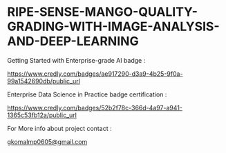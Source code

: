 # RIPE-SENSE-MANGO-QUALITY-GRADING-WITH-IMAGE-ANALYSIS-AND-DEEP-LEARNING
Getting Started with Enterprise-grade AI badge : 

https://www.credly.com/badges/ae917290-d3a9-4b25-9f0a-99a1542690db/public_url

Enterprise Data Science in Practice badge certification : 

https://www.credly.com/badges/52b2f78c-366d-4a97-a941-1365c53fb12a/public_url

For More info about project contact : 

gkomalmp0605@gmail.com

